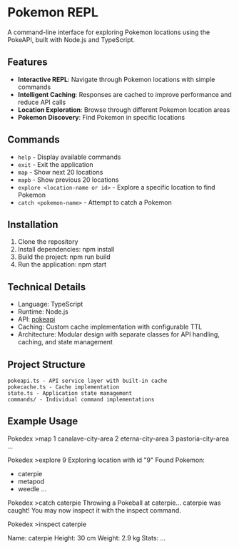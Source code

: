 # Pokemon REPL

A command-line interface for exploring Pokemon locations using the PokeAPI, built with Node.js and TypeScript.

## Features

- **Interactive REPL**: Navigate through Pokemon locations with simple commands
- **Intelligent Caching**: Responses are cached to improve performance and reduce API calls
- **Location Exploration**: Browse through different Pokemon location areas
- **Pokemon Discovery**: Find Pokemon in specific locations

## Commands

- `help` - Display available commands
- `exit` - Exit the application
- `map` - Show next 20 locations
- `mapb` - Show previous 20 locations
- `explore <location-name or id>` - Explore a specific location to find Pokemon
- `catch <pokemon-name>` - Attempt to catch a Pokemon

## Installation

1. Clone the repository
2. Install dependencies:
    npm install
3. Build the project:
    npm run build
4. Run the application:
    npm start

## Technical Details

- Language: TypeScript
- Runtime: Node.js
- API: [pokeapi](https://pokeapi.co/docs/v2)
- Caching: Custom cache implementation with configurable TTL
- Architecture: Modular design with separate classes for API handling, caching, and state management

## Project Structure

    pokeapi.ts - API service layer with built-in cache
    pokecache.ts - Cache implementation
    state.ts - Application state management
    commands/ - Individual command implementations

## Example Usage

Pokedex >map
1 canalave-city-area
2 eterna-city-area
3 pastoria-city-area
...

Pokedex >explore 9
Exploring location with id "9"
Found Pokemon:
- caterpie
- metapod
- weedle
...

Pokedex >catch caterpie
Throwing a Pokeball at caterpie...
caterpie was caught!
You may now inspect it with the inspect command.

Pokedex >inspect caterpie

Name: caterpie
Height: 30 cm
Weight: 2.9 kg
Stats:
...


